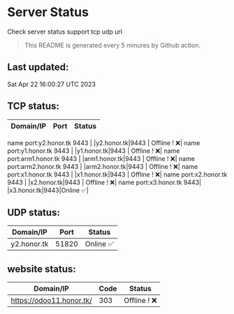 # Server Status
Check server status support tcp udp url
> This README is generated every 5 minures by Github action.
## Last updated:
Sat Apr 22 16:00:27 UTC 2023
## TCP status: 
|Domain/IP|Port|**Status**|
|--|--|--|
name port:y2.honor.tk 9443|
|y2.honor.tk|9443| Offline ! :x:|
name port:y1.honor.tk 9443|
|y1.honor.tk|9443| Offline ! :x:|
name port:arm1.honor.tk 9443|
|arm1.honor.tk|9443| Offline ! :x:|
name port:arm2.honor.tk 9443|
|arm2.honor.tk|9443| Offline ! :x:|
name port:x1.honor.tk 9443|
|x1.honor.tk|9443| Offline ! :x:|
name port:x2.honor.tk 9443|
|x2.honor.tk|9443| Offline ! :x:|
name port:x3.honor.tk 9443|
|x3.honor.tk|9443|Online :white_check_mark:|
## UDP status: 
|Domain/IP|Port|**Status**|
|--|--|--|
|y2.honor.tk|51820|Online :white_check_mark:|
## website status: 
|Domain/IP|Code|**Status**|
|--|--|--|
|https://odoo11.honor.tk/|303| Offline ! :x:|
